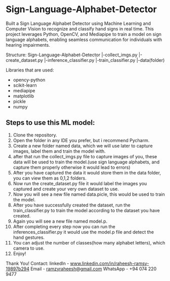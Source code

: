 # Sign-Language-Alphabet-Detector
Built a Sign Language Alphabet Detector using Machine Learning and Computer Vision to recognize and classify hand signs in real time. This project leverages Python, OpenCV, and Mediapipe to train a model on sign language alphabets, enabling seamless communication for individuals with hearing impairments.

Structure:
Sign-Language-Alphabet-Detector
|-collect_imgs.py
|-create_dataset.py
|-inference_classifier.py
|-train_classifier.py
|-data(folder)

Libraries that are used:
+ opency-python
+ scikit-learn
+ mediapipe
+ matplotlib
+ pickle
+ numpy

Steps to use this ML model:
---------------------------

1) Clone the repository.
2) Open the folder in any IDE you prefer, but i recommend Pycharm.
3) Create a new folder named data, which we will use later to capture images, label them and train the model with.
4) after that run the collect_imgs.py file to capture images of you, these data will be used to train the model.(use sign language alphabets, and capture them properly otherwise it would lead to errors)
5) After you have captured the data it would store them in the data folder, you can view them as 0,1,2 folders.
6) Now run the create_dataset.py file it would label the images you captured and create your very own dataset to use.
7) Now you will see a new file named data.picle, this would be used to train the model.
8) After you have successfully created the dataset, run the train_classifier.py to train the model according to the dataset you have created.
9) Again you will see a new file named model.p.
10) After completing every step now you can run the inferences_classifier.py it would use the model.p file and detect the hand gestures.
11) You can adjust the number of classes(how many alphabet letters), which camera to use.
12) Enjoy!

Thank You!
Contact:
linkedIn - www.linkedin.com/in/raheesh-ramsy-19897b294
Email - ramzyraheesh@gmail.com
WhatsApp - +94 074 220 9477



